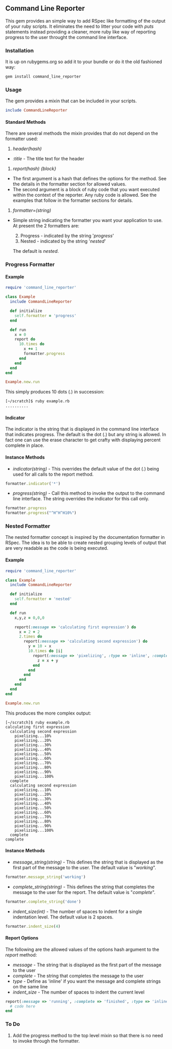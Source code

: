 ## Command Line Reporter

This gem provides an simple way to add RSpec like formatting of the output of your ruby scripts.  It
eliminates the need to litter your code with *puts* statements instead providing a cleaner, more
ruby like way of reporting progress to the user throught the command line interface.

### Installation

It is up on rubygems.org so add it to your bundle or do it the old fashioned way:

```bash
gem install command_line_reporter
```

### Usage

The gem provides a mixin that can be included in your scripts.

```ruby
include CommandLineReporter
```

#### Standard Methods

There are several methods the mixin provides that do not depend on the formatter used:

1. _header(hash)_
  * *:title* - The title text for the header
1. _report(hash) {block}_
  * The first argument is a hash that defines the options for the method. See the details in the
    formatter section for allowed values.
  * The second argument is a block of ruby code that you want executed within the context of the
    reporter.  Any ruby code is allowed.  See the examples that follow in the formatter sections for
    details.
1. _formatter=(string)_
  * Simple string indicating the formatter you want your application to use.  At present the 2
    formatters are:

    2. Progress - indicated by the string '_progress_'
    2. Nested - indicated by the string '_nested_'

    The default is _nested_.

### Progress Formatter

#### Example

```ruby
require 'command_line_reporter'

class Example
  include CommandLineReporter

  def initialize
    self.formatter = 'progress'
  end

  def run
    x = 0
    report do
      10.times do
        x += 1
        formatter.progress
      end
    end
  end
end

Example.new.run
```

This simply produces 10 dots (.) in succession:

```bash
[~/scratch]$ ruby example.rb
..........
```

#### Indicator

The indicator is the string that is displayed in the command line interface that indicates progress.
The default is the dot (.) but any string is allowed.  In fact one can use the erase character to
get crafty with displaying percent complete in place.

#### Instance Methods

* _indicator(string)_ - This overrides the default value of the dot (.) being used for all calls to
   the report method.

```ruby
formatter.indicator('*')
```

* _progress(string)_ - Call this method to invoke the output to the command line interface.  The
   string overrides the indicator for this call only.

```ruby
formatter.progress
formatter.progress("^H^H^H10%")
```

### Nested Formatter

The nested formatter concept is inspired by the documentation formatter in RSpec.  The idea is to be
able to create nested grouping levels of output that are very readable as the code is being
executed.

#### Example

```ruby
require 'command_line_reporter'

class Example
  include CommandLineReporter

  def initialize
    self.formatter = 'nested'
  end

  def run
    x,y,z = 0,0,0

    report(:message => 'calculating first expression') do
      x = 2 + 2
      2.times do
        report(:message => 'calculating second expression') do
          y = 10 - x
          10.times do |i|
            report(:message => 'pixelizing', :type => 'inline', :complete => "#{i*10+10}%") do
              z = x + y
            end
          end
        end
      end
    end
  end
end

Example.new.run

```

This produces the more complex output:

```
[~/scratch]$ ruby example.rb
calculating first expression
  calculating second expression
    pixelizing...10%
    pixelizing...20%
    pixelizing...30%
    pixelizing...40%
    pixelizing...50%
    pixelizing...60%
    pixelizing...70%
    pixelizing...80%
    pixelizing...90%
    pixelizing...100%
  complete
  calculating second expression
    pixelizing...10%
    pixelizing...20%
    pixelizing...30%
    pixelizing...40%
    pixelizing...50%
    pixelizing...60%
    pixelizing...70%
    pixelizing...80%
    pixelizing...90%
    pixelizing...100%
  complete
complete
```

#### Instance Methods

* _message_string(string)_ - This defines the string that is displayed as the first part of the
  message to the user. The default value is "_working_".

```ruby
formatter.message_string('working')
```

* _complete_string(string)_ - This defines the string that completes the message to the user for the
  report.  The default value is "_complete_".

```ruby
formatter.complete_string('done')
```

* _indent_size(int)_ - The number of spaces to indent for a single indentation level.  The default
  value is 2 spaces.

```ruby
formatter.indent_size(4)
```

#### Report Options

The following are the allowed values of the options hash argument to the _report_ method:

* _message_ - The string that is displayed as the first part of the message to the user
* _complete_ - The string that completes the message to the user
* _type_ - Define as 'inline' if you want the message and complete strings on the same line
* _indent_size_ - The number of spaces to indent the current level

```ruby
report(:message => 'running', :complete => 'finished', :type => 'inline', :indent_size => 8) do
  # code here
end
```

### To Do

1. Add the progress method to the top level mixin so that there is no need to invoke through the
   formatter.
